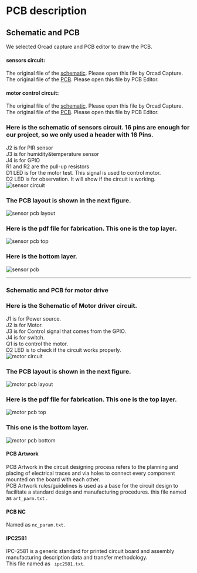 # PCB description  
   
    
## Schematic and PCB   
We selected Orcad capture and PCB editor to draw the PCB. 
#### sensors circuit:   
The original file of the [schematic](https://github.com/p4nd4m01um/team17/blob/master/PCB/Sensor%20circuit.zip).  Please open this file by Orcad Capture.  
The original file of the [PCB](https://github.com/p4nd4m01um/team17/blob/master/PCB/Circuit%20for%20sensors.brd). Please open this file by PCB Editor.   
#### motor control circuit:  
The original file of the [schematic](https://github.com/p4nd4m01um/team17/blob/master/PCB/Motor%20control%20circuit.zip).  Please open this file by Orcad Capture.  
The original file of the [PCB](https://github.com/p4nd4m01um/team17/blob/master/PCB/Motot%20control.brd). Please open this file by PCB Editor. 

### Here is the schematic of sensors circuit. 16 pins are enough for our project, so we only used a header with 16 Pins.   
J2 is for PIR sensor  
J3 is for humidity&temperature sensor   
J4 is for GPIO  
R1 and R2 are the pull-up resistors   
D1 LED is for the motor test. This signal is used to control motor.  
D2 LED is for observation. It will show if the circuit is working.    
![sensor circuit](https://user-images.githubusercontent.com/36344537/38472461-7448a17c-3b78-11e8-851d-66f798775ef5.PNG)    
  
### The PCB layout is shown in the next figure.  
![sensor pcb layout](https://user-images.githubusercontent.com/36344537/38472462-745e8ad2-3b78-11e8-8bfe-a8e9627cfb0d.PNG)     
    
### Here is the pdf file for fabrication. This one is the top layer.  
![sensor pcb top](https://user-images.githubusercontent.com/36344537/38472463-7473922e-3b78-11e8-8959-69dac39f5cdf.PNG)      
  
### Here is the bottom layer.  
![sensor pcb](https://user-images.githubusercontent.com/36344537/38472464-748677f4-3b78-11e8-9f26-37ec2a2fd449.PNG)   
  
---    
### Schematic and PCB for motor drive  
  
### Here is the Schematic of Motor driver circuit. 
J1 is for Power source.  
J2 is for Motor.  
J3 is for Control signal that comes from the GPIO.  
J4 is for switch.  
Q1 is to control the motor.  
D2 LED is to check if the circuit works properly.  
![motor circuit](https://user-images.githubusercontent.com/36344537/38472465-749a0a44-3b78-11e8-8c09-b766f2a3f90a.PNG)  

### The PCB layout is shown in the next figure.  
![motor pcb layout](https://user-images.githubusercontent.com/36344537/38472459-7418ab3e-3b78-11e8-97a2-b0927f66296b.PNG)  
  

### Here is the pdf file for fabrication. This one is the top layer.  
![motor pcb top](https://user-images.githubusercontent.com/36344537/38472460-74348f02-3b78-11e8-9701-f4ff382bdd15.PNG)  
  
### This one is the bottom layer.  
![motor pcb bottom](https://user-images.githubusercontent.com/36344537/38472466-74adcb7e-3b78-11e8-8929-ffdb804320a3.PNG)  
  
      
  #### PCB Artwork  
   PCB Artwork in the circuit designing process refers to the planning and placing of electrical traces and via holes to connect every component mounted on the board with each other.  
   PCB Artwork rules/guidelines is used as a base for the circuit design to facilitate a standard design and manufacturing procedures.
   this file named as ``` art_parm.txt ``` .
    
  #### PCB NC  
   Named as ``` nc_param.txt ```.  
     
  #### IPC2581  
  IPC-2581 is a generic standard for printed circuit board and assembly manufacturing description data and transfer methodology.  
  This file named as ``` ipc2581.txt```.
  
